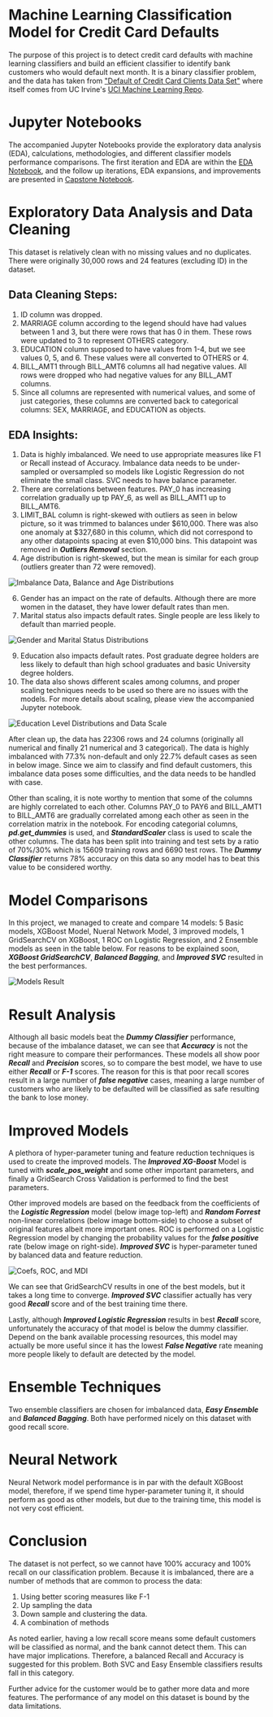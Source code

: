 # Machine Learning Classification Model for Credit Card Defaults

The purpose of this project is to detect credit card defaults with machine learning classifiers and build an efficient classifier to identify bank customers who would default next month. It is a binary classifier problem, and the data has taken from ["Default of Credit Card Clients Data Set"](https://code.datasciencedojo.com/datasciencedojo/datasets/tree/master/Default%20of%20Credit%20Card%20Clients) where itself comes from UC Irvine's [UCI Machine Learning Repo](https://archive.ics.uci.edu/dataset/350/default+of+credit+card+clients).

# Jupyter Notebooks
The accompanied Jupyter Notebooks provide the exploratory data analysis (EDA), calculations, methodologies, and different classifier models performance comparisons. The first iteration and EDA are within the [EDA Notebook](capstone.ipynb), and the follow up iterations, EDA expansions, and improvements are presented in [Capstone Notebook](capstone_final.ipynb).

# Exploratory Data Analysis and Data Cleaning
This dataset is relatively clean with no missing values and no duplicates. There were originally 30,000 rows and 24 features (excluding ID) in the dataset. 

## Data Cleaning Steps:

1. ID column was dropped.
2. MARRIAGE column according to the legend should have had values between 1 and 3, but there were rows that has 0 in them. These rows were updated to 3 to represent OTHERS category.
3. EDUCATION column supposed to have values from 1-4, but we see values 0, 5, and 6. These values were all converted to OTHERS or 4.
4. BILL_AMT1 through BILL_AMT6 columns all had negative values. All rows were dropped who had negative values for any BILL_AMT columns.
5. Since all columns are represented with numerical values, and some of just categories, these columns are converted back to categorical columns: SEX, MARRIAGE, and EDUCATION as objects.

## EDA Insights:
1. Data is highly imbalanced. We need to use appropriate measures like F1 or Recall instead of Accuracy. Imbalance data needs to be under-sampled or oversampled so models like Logistic Regression do not eliminate the small class. SVC needs to have balance parameter.
2. There are correlations between features. PAY_0 has increasing correlation gradually up tp PAY_6, as well as BILL_AMT1 up to BILL_AMT6.
3. LIMIT_BAL column is right-skewed with outliers as seen in below picture, so it was trimmed to balances under $610,000. There was also one anomaly at $327,680 in this column, which did not correspond to any other datapoints spacing at even $10,000 bins. This datapoint was removed in ***Outliers Removal*** section.
4. Age distribution is right-skewed, but the mean is similar for each group (outliers greater than 72 were removed).

![Imbalance Data, Balance and Age Distributions](images/capstone_fin_01.png)

6. Gender has an impact on the rate of defaults. Although there are more women in the dataset, they have lower default rates than men.
7. Marital status also impacts default rates. Single people are less likely to default than married people.

![Gender and Marital Status Distributions](images/capstone_fin_02.png)

9. Education also impacts default rates. Post graduate degree holders are less likely to default than high school graduates and basic University degree holders.
10. The data also shows different scales among columns, and proper scaling techniques needs to be used so there are no issues with the models. For more details about scaling, please view the accompanied Jupyter notebook. 

![Education Level Distributions and Data Scale](images/capstone_fin_03.png)

After clean up, the data has 22306 rows and 24 columns (originally all numerical and finally 21 numerical and 3 categorical). The data is highly imbalanced with 77.3% non-default and only 22.7% default cases as seen in below image. Since we aim to classify and find default customers, this imbalance data poses some difficulties, and the data needs to be handled with case.

Other than scaling, it is note worthy to mention that some of the columns are highly correlated to each other. Columns PAY_0 to PAY6 and BILL_AMT1 to BILL_AMT6 are gradually correlated among each other as seen in the correlation matrix in the notebook. For encoding categorial columns, ***pd.get_dummies*** is used, and ***StandardScaler*** class is used to scale the other columns. The data has been split into training and test sets by a ratio of 70%/30% which is 15609 training rows and 6690 test rows. The ***Dummy Classifier*** returns 78% accuracy on this data so any model has to beat this value to be considered worthy.

# Model Comparisons

In this project, we managed to create and compare 14 models: 5 Basic models, XGBoost Model, Nueral Network Model, 3 improved models, 1 GridSearchCV on XGBoost, 1 ROC on Logistic Regression, and 2 Ensemble models as seen in the table below. For reasons to be explained soon, ***XGBoost GridSearchCV***, ***Balanced Bagging***, and ***Improved SVC*** resulted in the best performances.

![Models Result](images/capfin_12.png)

# Result Analysis

Although all basic models beat the ***Dummy Classifier*** performance, because of the imbalance dataset, we can see that ***Accuracy*** is not the right measure to compare their performances. These models all show poor ***Recall*** and ***Precision*** scores, so to compare the best model, we have to use either ***Recall*** or ***F-1*** scores. The reason for this is that poor recall scores result in a large number of ***false negative*** cases, meaning a large number of customers who are likely to be defaulted will be classified as safe resulting the bank to lose money.

# Improved Models
A plethora of hyper-parameter tuning and feature reduction techniques is used to create the improved models. The ***Improved XG-Boost*** Model is tuned with ***scale_pos_weight*** and some other important parameters, and finally a GridSearch Cross Validation is performed to find the best parameters.

Other improved models are based on the feedback from the coefficients of the ***Logistic Regression*** model (below image top-left) and ***Random Forrest*** non-linear correlations (below image bottom-side) to choose a subset of original features albeit more important ones. ROC is performed on a Logistic Regression model by changing the probability values for the ***false positive*** rate (below image on right-side). ***Improved SVC*** is hyper-parameter tuned by balanced data and feature reduction. 

![Coefs, ROC, and MDI](images/capfin_13.png)

We can see that GridSearchCV results in one of the best models, but it takes a long time to converge. ***Improved SVC*** classifier actually has very good ***Recall*** score and of the best training time there.

Lastly, although ***Improved Logistic Regression*** results in best ***Recall*** score, unfortunately the accuracy of that model is below the dummy classifier. Depend on the bank available processing resources, this model may actually be more useful since it has the lowest ***False Negative*** rate meaning more people likely to default are detected by the model. 

# Ensemble Techniques
Two ensemble classifiers are chosen for imbalanced data, ***Easy Ensemble*** and ***Balanced Bagging***. Both have performed nicely on this dataset with good recall score. 

# Neural Network
Neural Network model performance is in par with the default XGBoost model, therefore, if we spend time hyper-parameter tuning it, it should perform as good as other models, but due to the training time, this model is not very cost efficient.


# Conclusion
The dataset is not perfect, so we cannot have 100% accuracy and 100% recall on our classification problem. Because it is imbalanced, there are a number of methods that are common to process the data:

1. Using better scoring measures like F-1
2. Up sampling the data
3. Down sample and clustering the data.
4. A combination of methods

As noted earlier, having a low recall score means some default customers will be classified as normal, and the bank cannot detect them. This can have major implications. Therefore, a balanced Recall and Accuracy is suggested for this problem. Both SVC and Easy Ensemble classifiers results fall in this category. 

Further advice for the customer would be to gather more data and more features. The performance of any model on this dataset is bound by the data limitations.

